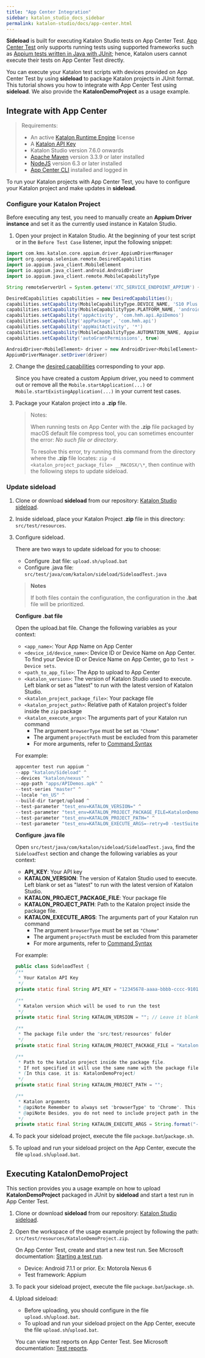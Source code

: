 ```yaml
---
title: "App Center Integration"
sidebar: katalon_studio_docs_sidebar
permalink: katalon-studio/docs/app-center.html
---
```


**Sideload** is built for executing Katalon Studio tests on App Center Test. [App Center Test](https://docs.microsoft.com/en-us/appcenter/test-cloud/) only supports running tests using supported frameworks such as [Appium tests written in Java with JUnit](https://docs.microsoft.com/en-gb/appcenter/test-cloud/preparing-for-upload/appium); hence, Katalon users cannot execute their tests on App Center Test directly.

You can execute your Katalon test scripts with devices provided on App Center Test by using **sideload** to package Katalon projects in JUnit format. This tutorial shows you how to integrate with App Center Test using **sideload**. We also provide the **KatalonDemoProject** as a usage example.

## Integrate with App Center

> Requirements:
>
> * An active [Katalon Runtime Engine](https://docs.katalon.com/katalon-studio/docs/license.html#katalon-runtime-engine) license
> * A [Katalon API Key](https://docs.katalon.com/katalon-analytics/docs/ka-api-key.html)
> * Katalon Studio version 7.6.0 onwards
> * [Apache Maven](https://maven.apache.org/download.cgi) version 3.3.9 or later installed
> * [NodeJS](https://nodejs.org/es/blog/release/) version 6.3 or later installed
> * [App Center CLI](https://docs.microsoft.com/en-us/appcenter/cli/#installation) installed and logged in

To run your Katalon projects with App Center Test, you have to configure your Katalon project and make updates in **sideload**.

### Configure your Katalon Project

Before executing any test, you need to manually create an **Appium Driver instance** and set it as the currently used instance in Katalon Studio.

1. Open your project in Katalon Studio. At the beginning of your test script or in the `Before Test Case` listener, input the following snippet:

```groovy
import com.kms.katalon.core.appium.driver.AppiumDriverManager
import org.openqa.selenium.remote.DesiredCapabilities
import io.appium.java_client.MobileElement
import io.appium.java_client.android.AndroidDriver
import io.appium.java_client.remote.MobileCapabilityType

String remoteServerUrl = System.getenv('XTC_SERVICE_ENDPOINT_APPIUM') + 'wd/hub'

DesiredCapabilities capabilities = new DesiredCapabilities();
capabilities.setCapability(MobileCapabilityType.DEVICE_NAME, 'S10 Plus')
capabilities.setCapability(MobileCapabilityType.PLATFORM_NAME, 'android')
capabilities.setCapability('appActivity', 'com.hmh.api.ApiDemos')
capabilities.setCapability('appPackage', 'com.hmh.api')
capabilities.setCapability('appWaitActivity', '*')
capabilities.setCapability(MobileCapabilityType.AUTOMATION_NAME, AppiumDriverManager.UIAUTOMATOR2)
capabilities.setCapability('autoGrantPermissions', true)

AndroidDriver<MobileElement> driver = new AndroidDriver<MobileElement>(new URL(remoteServerUrl), capabilities)
AppiumDriverManager.setDriver(driver)
```

2. Change the [desired capabilities](http://appium.io/docs/en/writing-running-appium/caps/) corresponding to your app.

    Since you have created a custom Appium driver, you need to comment out or remove all the `Mobile.startApplication(...)` or `Mobile.startExistingApplication(...)` in your current test cases.

3. Package your Katalon project into a **.zip** file.

    > Notes:
    >
    > When running tests on App Center with the **.zip** file packaged by macOS default file compress tool, you can sometimes encounter the error: _No such file or directory_.
    >
    > To resolve this error, try running this command from the directory where the **.zip** file locates: `zip -d <katalon_project_package_file> __MACOSX/\*`, then continue with the following steps to update sideload.

### Update sideload

1. Clone or download **sideload** from our repository: [Katalon Studio sideload](https://github.com/katalon-studio/sideload).

2. Inside sideload, place your Katalon Project .**zip** file in this directory: `src/test/resources`.

3. Configure sideload.

    There are two ways to update sideload for you to choose:

    * Configure .bat file: `upload.sh/upload.bat`
    * Configure .java file: `src/test/java/com/katalon/sideload/SideloadTest.java`

    > **Notes**
    >
    > If both files contain the configuration, the configuration in the **.bat** file will be prioritized.

    **Configure .bat file**

    Open the upload.bat file. Change the following variables as your context:

    * `<app_name>`: Your App Name on App Center
    * `<device_id/device_name>`: Device ID or Device Name on App Center. To find your Device ID or Device Name on App Center, go to `Test > Device sets`.
    * `<path_to_app_file>`: The App to upload to App Center
    * `<katalon_version>`: The version of Katalon Studio used to execute. Left blank or set as "latest" to run with the latest version of Katalon Studio.
    * `<katalon_project_package_file>`: Your package file
    * `<katalon_project_path>`: Relative path of Katalon project's folder inside the  `zip`  package
    * `<katalon_execute_args>`: The arguments part of your Katalon run command
        * The argument `browserType` must be set as `"Chome"`
        * The argument `projectPath` must be excluded from this parameter
        * For more arguments, refer to [Command Syntax](https://docs.katalon.com/katalon-studio/docs/console-mode-execution.html#general-options)

    For example:

      ``` groovy
      appcenter test run appium ^
      --app "katalon/Sideload" ^
      --devices "katalon/nexus" ^
      --app-path "apps/APIDemos.apk" ^
      --test-series "master" ^
      --locale "en_US" ^
      --build-dir target/upload ^
      --test-parameter "test_env=KATALON_VERSION=" ^
      --test-parameter "test_env=KATALON_PROJECT_PACKAGE_FILE=KatalonDemoProject.zip" ^
      --test-parameter "test_env=KATALON_PROJECT_PATH=" ^
      --test-parameter "test_env=KATALON_EXECUTE_ARGS=-retry=0 -testSuitePath=""Test Suites/Regression Tests"" -executionProfile=default -browserType=Chrome -apiKey=""12345678-aaaa-bbbb-cccc-91011121314"""
      ```

    **Configure .java file**

      Open `src/test/java/com/katalon/sideload/SideloadTest.java`, find the `SideloadTest` section and change the following variables as your context:

      * **API_KEY**: Your API key
      * **KATALON_VERSION**: The version of Katalon Studio used to execute. Left blank or set as "latest" to run with the latest version of Katalon Studio.
      * **KATALON_PROJECT_PACKAGE_FILE**: Your package file<br>
      * **KATALON_PROJECT_PATH**: Path to the Katalon project inside the package file.<br>
      * **KATALON_EXECUTE_ARGS**: The arguments part of your Katalon run command<br>
        * The argument `browserType` must be set as `"Chome"`
        * The argument `projectPath` must be excluded from this parameter
        * For more arguments, refer to [Command Syntax](https://docs.katalon.com/katalon-studio/docs/console-mode-execution.html#general-options)

    For example:

    ``` java
    public class SideloadTest {
    /**
     * Your Katalon API Key
     */
    private static final String API_KEY = "12345678-aaaa-bbbb-cccc-91011121314";

    /**
     * Katalon version which will be used to run the test
     */
    private static final String KATALON_VERSION = ""; // Leave it blank to always use the latest version

    /**
     * The package file under the "src/test/resources" folder
     */
    private static final String KATALON_PROJECT_PACKAGE_FILE = "KatalonDemoProject.zip";

    /**
     * Path to the katalon project inside the package file.
     * If not specified it will use the same name with the package file.
     * (In this case, it is: KatalonDemoProject)
     */
    private static final String KATALON_PROJECT_PATH = "";

    /**
     * Katalon arguments
     * @apiNote Remember to always set "browserType" to "Chrome". This will prevent Katalon from inject inappropriate configurations in execution.
     * @apiNote Besides, you do not need to include project path in the argument list.
     */
    private static final String KATALON_EXECUTE_ARGS = String.format("-retry=0 -testSuitePath=\"Test Suites/Regression Tests\" -executionProfile=default -browserType=Chrome -apiKey=\"%s\"", API_KEY);
    ```

4. To pack your sideload project, execute the file `package.bat`/`package.sh`.

5. To upload and run your sideload project on the App Center, execute  the file `upload.sh`/`upload.bat`.

## Executing KatalonDemoProject

This section provides you a usage example on how to upload **KatalonDemoProject** packaged in JUnit by **sideload** and start a test run in App Center Test.

1. Clone or download **sideload** from our repository: [Katalon Studio sideload](https://github.com/katalon-studio/sideload).
2. Open the workspace of the usage example project by following the path: `src/test/resources/KatalonDemoProject.zip`.

    On App Center Test, create and start a new test run. See Microsoft documentation: [Starting a test run](https://docs.microsoft.com/en-us/appcenter/test-cloud/starting-a-test-run#new-test-run).

    * Device: Android 7.1.1 or prior. Ex: Motorola Nexus 6
    * Test framework: Appium

3. To pack your sideload project, execute the file `package.bat`/`package.sh`.

4. Upload sideload:

    * Before uploading, you should configure in the file `upload.sh`/`upload.bat`.
    * To upload and run your sideload project on the App Center, execute  the file `upload.sh`/`upload.bat`.

    You can view test reports on App Center Test. See Microsoft documentation: [Test reports](https://docs.microsoft.com/en-us/appcenter/test-cloud/test-reports).